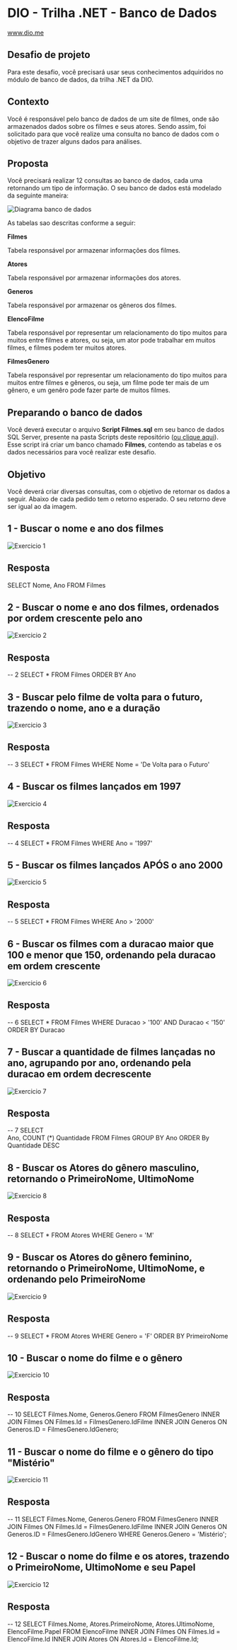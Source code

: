 # DIO - Trilha .NET - Banco de Dados
www.dio.me

## Desafio de projeto
Para este desafio, você precisará usar seus conhecimentos adquiridos no módulo de banco de dados, da trilha .NET da DIO.

## Contexto
Você é responsável pelo banco de dados de um site de filmes, onde são armazenados dados sobre os filmes e seus atores. Sendo assim, foi solicitado para que você realize uma consulta no banco de dados com o objetivo de trazer alguns dados para análises.

## Proposta
Você precisará realizar 12 consultas ao banco de dados, cada uma retornando um tipo de informação.
O seu banco de dados está modelado da seguinte maneira:

![Diagrama banco de dados](Imagens/diagrama.png)

As tabelas sao descritas conforme a seguir:

**Filmes**

Tabela responsável por armazenar informações dos filmes.

**Atores**

Tabela responsável por armazenar informações dos atores.

**Generos**

Tabela responsável por armazenar os gêneros dos filmes.

**ElencoFilme**

Tabela responsável por representar um relacionamento do tipo muitos para muitos entre filmes e atores, ou seja, um ator pode trabalhar em muitos filmes, e filmes
podem ter muitos atores.

**FilmesGenero**

Tabela responsável por representar um relacionamento do tipo muitos para muitos entre filmes e gêneros, ou seja, um filme pode ter mais de um gênero, e um genêro pode fazer parte de muitos filmes.

## Preparando o banco de dados
Você deverá executar o arquivo **Script Filmes.sql** em seu banco de dados SQL Server, presente na pasta Scripts deste repositório ([ou clique aqui](Script%20Filmes.sql)). Esse script irá criar um banco chamado **Filmes**, contendo as tabelas e os dados necessários para você realizar este desafio.

## Objetivo
Você deverá criar diversas consultas, com o objetivo de retornar os dados a seguir. Abaixo de cada pedido tem o retorno esperado. O seu retorno deve ser igual ao da imagem.

## 1 - Buscar o nome e ano dos filmes

![Exercicio 1](Imagens/1.png)

## Resposta
SELECT 
Nome,
Ano
FROM Filmes

## 2 - Buscar o nome e ano dos filmes, ordenados por ordem crescente pelo ano

![Exercicio 2](Imagens/2.png)
## Resposta
-- 2
SELECT * FROM Filmes
ORDER BY Ano
## 3 - Buscar pelo filme de volta para o futuro, trazendo o nome, ano e a duração

![Exercicio 3](Imagens/3.png)

## Resposta
-- 3
SELECT * FROM Filmes
WHERE Nome = 'De Volta para o Futuro'

## 4 - Buscar os filmes lançados em 1997

![Exercicio 4](Imagens/4.png)
## Resposta
-- 4
SELECT * FROM Filmes
WHERE Ano = '1997'

## 5 - Buscar os filmes lançados APÓS o ano 2000

![Exercicio 5](Imagens/5.png)

## Resposta
-- 5
SELECT * FROM Filmes
WHERE Ano > '2000'

## 6 - Buscar os filmes com a duracao maior que 100 e menor que 150, ordenando pela duracao em ordem crescente

![Exercicio 6](Imagens/6.png)

## Resposta 
-- 6
SELECT * FROM Filmes
WHERE Duracao > '100' AND Duracao < '150'
ORDER BY Duracao

## 7 - Buscar a quantidade de filmes lançadas no ano, agrupando por ano, ordenando pela duracao em ordem decrescente

![Exercicio 7](Imagens/7.png)

## Resposta
-- 7
SELECT  
	Ano,
	COUNT (*) Quantidade
FROM Filmes
GROUP BY Ano
ORDER By Quantidade DESC

## 8 - Buscar os Atores do gênero masculino, retornando o PrimeiroNome, UltimoNome

![Exercicio 8](Imagens/8.png)

## Resposta
-- 8
SELECT * FROM Atores
WHERE Genero = 'M'

## 9 - Buscar os Atores do gênero feminino, retornando o PrimeiroNome, UltimoNome, e ordenando pelo PrimeiroNome

![Exercicio 9](Imagens/9.png)

## Resposta
-- 9
SELECT * FROM Atores
WHERE Genero = 'F'
ORDER BY PrimeiroNome

## 10 - Buscar o nome do filme e o gênero

![Exercicio 10](Imagens/10.png)

## Resposta
-- 10
SELECT 
Filmes.Nome,
Generos.Genero
FROM FilmesGenero
INNER JOIN Filmes ON Filmes.Id = FilmesGenero.IdFilme
INNER JOIN Generos ON Generos.ID = FilmesGenero.IdGenero;

## 11 - Buscar o nome do filme e o gênero do tipo "Mistério"

![Exercicio 11](Imagens/11.png)

## Resposta
-- 11
SELECT 
Filmes.Nome,
Generos.Genero
FROM FilmesGenero
INNER JOIN Filmes ON Filmes.Id = FilmesGenero.IdFilme
INNER JOIN Generos ON Generos.ID = FilmesGenero.IdGenero
WHERE 
Generos.Genero = 'Mistério';

## 12 - Buscar o nome do filme e os atores, trazendo o PrimeiroNome, UltimoNome e seu Papel

![Exercicio 12](Imagens/12.png)

## Resposta
-- 12
SELECT
Filmes.Nome,
Atores.PrimeiroNome,
Atores.UltimoNome,
ElencoFilme.Papel
FROM ElencoFilme
INNER JOIN Filmes ON Filmes.Id = ElencoFilme.Id
INNER JOIN Atores ON Atores.Id = ElencoFilme.Id;
